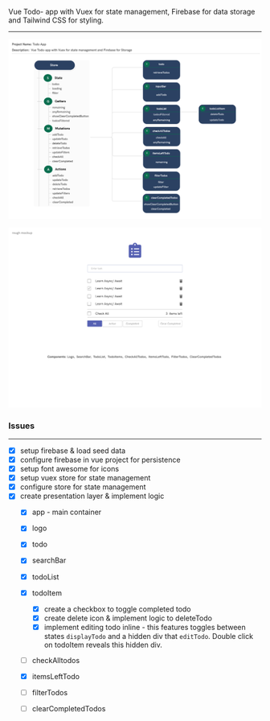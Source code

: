 Vue Todo- app with Vuex for state management, Firebase for data storage and Tailwind CSS for styling.
***

![Todo state diagram](https://github.com/b-45/todo-app/blob/master/src/assets/img/todo-structure.png)



![Todo mockup](https://github.com/b-45/todo-app/blob/master/src/assets/img/todo-mock.png)


### Issues
***
* [x] setup firebase & load seed data
* [x] configure firebase in vue project for persistence
* [x] setup font awesome for icons
* [x] setup vuex store for state management
* [x] configure store for state management 
* [x] create presentation layer & implement logic 
  * [x] app - main container
  * [x] logo
  * [x] todo
  * [x] searchBar
  * [x] todoList
  * [x] todoItem
    * [x] create a checkbox to toggle completed todo
    * [x] create delete icon & implement logic to deleteTodo
    * [x] implement editing todo inline - this features toggles between states `displayTodo` and a hidden div that `editTodo`. Double click on todoItem reveals this hidden div.
  * [ ] checkAlltodos
  * [x] itemsLeftTodo
  * [ ] filterTodos
  * [ ] clearCompletedTodos

